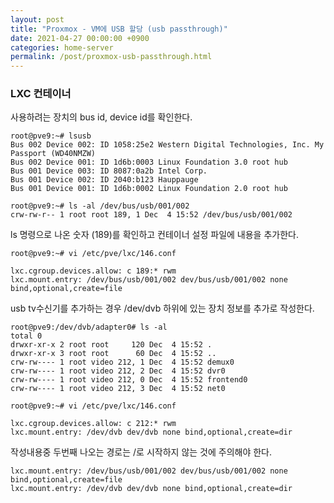 ```yaml
---
layout: post
title: "Proxmox - VM에 USB 할당 (usb passthrough)"
date: 2021-04-27 00:00:00 +0900
categories: home-server
permalink: /post/proxmox-usb-passthrough.html
---
```


### LXC 컨테이너

사용하려는 장치의 bus id, device id를 확인한다.

```
root@pve9:~# lsusb
Bus 002 Device 002: ID 1058:25e2 Western Digital Technologies, Inc. My Passport (WD40NMZW)
Bus 002 Device 001: ID 1d6b:0003 Linux Foundation 3.0 root hub
Bus 001 Device 003: ID 8087:0a2b Intel Corp.
Bus 001 Device 002: ID 2040:b123 Hauppauge
Bus 001 Device 001: ID 1d6b:0002 Linux Foundation 2.0 root hub

root@pve9:~# ls -al /dev/bus/usb/001/002
crw-rw-r-- 1 root root 189, 1 Dec  4 15:52 /dev/bus/usb/001/002
```

ls 명령으로 나온 숫자 (189)를 확인하고 컨테이너 설정 파일에 내용을 추가한다.

```
root@pve9:~# vi /etc/pve/lxc/146.conf

lxc.cgroup.devices.allow: c 189:* rwm
lxc.mount.entry: /dev/bus/usb/001/002 dev/bus/usb/001/002 none bind,optional,create=file
```

usb tv수신기를 추가하는 경우 /dev/dvb 하위에 있는 장치 정보를 추가로 작성한다.

```
root@pve9:/dev/dvb/adapter0# ls -al
total 0
drwxr-xr-x 2 root root     120 Dec  4 15:52 .
drwxr-xr-x 3 root root      60 Dec  4 15:52 ..
crw-rw---- 1 root video 212, 1 Dec  4 15:52 demux0
crw-rw---- 1 root video 212, 2 Dec  4 15:52 dvr0
crw-rw---- 1 root video 212, 0 Dec  4 15:52 frontend0
crw-rw---- 1 root video 212, 3 Dec  4 15:52 net0

root@pve9:~# vi /etc/pve/lxc/146.conf

lxc.cgroup.devices.allow: c 212:* rwm
lxc.mount.entry: /dev/dvb dev/dvb none bind,optional,create=dir
```

작성내용중 두번째 나오는 경로는 /로 시작하지 않는 것에 주의해야 한다.

```
lxc.mount.entry: /dev/bus/usb/001/002 dev/bus/usb/001/002 none bind,optional,create=file
lxc.mount.entry: /dev/dvb dev/dvb none bind,optional,create=dir
```
